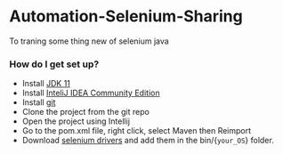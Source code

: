 # Automation-Selenium-Sharing
 To traning some thing new of selenium java
 
 ### How do I get set up?
* Install [JDK 11](http://jdk.java.net/)
* Install [InteliJ IDEA Community Edition](https://www.jetbrains.com/idea/download)
* Install [git](https://git-scm.com/downloads)
* Clone the project from the git repo
* Open the project using Intellij
* Go to the pom.xml file, right click, select Maven then Reimport
* Download [selenium drivers](https://selenium.dev/documentation/en/webdriver/driver_requirements/#quick-reference)
and add them in the bin/{```your_OS```} folder.
